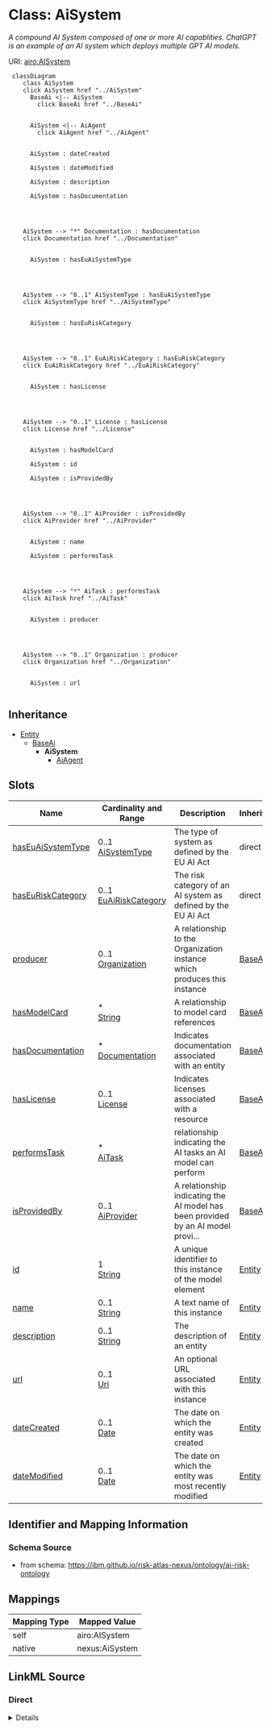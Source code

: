 

# Class: AiSystem


_A compound AI System composed of one or more AI capablities. ChatGPT is an example of an AI system which deploys multiple GPT AI models._





URI: [airo:AISystem](https://w3id.org/airo#AISystem)






```mermaid
 classDiagram
    class AiSystem
    click AiSystem href "../AiSystem"
      BaseAi <|-- AiSystem
        click BaseAi href "../BaseAi"


      AiSystem <|-- AiAgent
        click AiAgent href "../AiAgent"


      AiSystem : dateCreated

      AiSystem : dateModified

      AiSystem : description

      AiSystem : hasDocumentation




    AiSystem --> "*" Documentation : hasDocumentation
    click Documentation href "../Documentation"


      AiSystem : hasEuAiSystemType




    AiSystem --> "0..1" AiSystemType : hasEuAiSystemType
    click AiSystemType href "../AiSystemType"


      AiSystem : hasEuRiskCategory




    AiSystem --> "0..1" EuAiRiskCategory : hasEuRiskCategory
    click EuAiRiskCategory href "../EuAiRiskCategory"


      AiSystem : hasLicense




    AiSystem --> "0..1" License : hasLicense
    click License href "../License"


      AiSystem : hasModelCard

      AiSystem : id

      AiSystem : isProvidedBy




    AiSystem --> "0..1" AiProvider : isProvidedBy
    click AiProvider href "../AiProvider"


      AiSystem : name

      AiSystem : performsTask




    AiSystem --> "*" AiTask : performsTask
    click AiTask href "../AiTask"


      AiSystem : producer




    AiSystem --> "0..1" Organization : producer
    click Organization href "../Organization"


      AiSystem : url


```





## Inheritance
* [Entity](Entity.md)
    * [BaseAi](BaseAi.md)
        * **AiSystem**
            * [AiAgent](AiAgent.md)



## Slots

| Name | Cardinality and Range | Description | Inheritance |
| ---  | --- | --- | --- |
| [hasEuAiSystemType](hasEuAiSystemType.md) | 0..1 <br/> [AiSystemType](AiSystemType.md) | The type of system as defined by the EU AI Act | direct |
| [hasEuRiskCategory](hasEuRiskCategory.md) | 0..1 <br/> [EuAiRiskCategory](EuAiRiskCategory.md) | The risk category of an AI system as defined by the EU AI Act | direct |
| [producer](producer.md) | 0..1 <br/> [Organization](Organization.md) | A relationship to the Organization instance which produces this instance | [BaseAi](BaseAi.md) |
| [hasModelCard](hasModelCard.md) | * <br/> [String](String.md) | A relationship to model card references | [BaseAi](BaseAi.md) |
| [hasDocumentation](hasDocumentation.md) | * <br/> [Documentation](Documentation.md) | Indicates documentation associated with an entity | [BaseAi](BaseAi.md) |
| [hasLicense](hasLicense.md) | 0..1 <br/> [License](License.md) | Indicates licenses associated with a resource | [BaseAi](BaseAi.md) |
| [performsTask](performsTask.md) | * <br/> [AiTask](AiTask.md) | relationship indicating the AI tasks an AI model can perform | [BaseAi](BaseAi.md) |
| [isProvidedBy](isProvidedBy.md) | 0..1 <br/> [AiProvider](AiProvider.md) | A relationship indicating the AI model has been provided by an AI model provi... | [BaseAi](BaseAi.md) |
| [id](id.md) | 1 <br/> [String](String.md) | A unique identifier to this instance of the model element | [Entity](Entity.md) |
| [name](name.md) | 0..1 <br/> [String](String.md) | A text name of this instance | [Entity](Entity.md) |
| [description](description.md) | 0..1 <br/> [String](String.md) | The description of an entity | [Entity](Entity.md) |
| [url](url.md) | 0..1 <br/> [Uri](Uri.md) | An optional URL associated with this instance | [Entity](Entity.md) |
| [dateCreated](dateCreated.md) | 0..1 <br/> [Date](Date.md) | The date on which the entity was created | [Entity](Entity.md) |
| [dateModified](dateModified.md) | 0..1 <br/> [Date](Date.md) | The date on which the entity was most recently modified | [Entity](Entity.md) |









## Identifier and Mapping Information







### Schema Source


* from schema: https://ibm.github.io/risk-atlas-nexus/ontology/ai-risk-ontology




## Mappings

| Mapping Type | Mapped Value |
| ---  | ---  |
| self | airo:AISystem |
| native | nexus:AiSystem |







## LinkML Source

<!-- TODO: investigate https://stackoverflow.com/questions/37606292/how-to-create-tabbed-code-blocks-in-mkdocs-or-sphinx -->

### Direct

<details>
```yaml
name: AiSystem
description: A compound AI System composed of one or more AI capablities. ChatGPT
  is an example of an AI system which deploys multiple GPT AI models.
from_schema: https://ibm.github.io/risk-atlas-nexus/ontology/ai-risk-ontology
is_a: BaseAi
slots:
- hasEuAiSystemType
- hasEuRiskCategory
slot_usage:
  isComposedOf:
    name: isComposedOf
    description: Relationship indicating the AI components from which a complete AI
      system is composed.
    range: BaseAi
class_uri: airo:AISystem

```
</details>

### Induced

<details>
```yaml
name: AiSystem
description: A compound AI System composed of one or more AI capablities. ChatGPT
  is an example of an AI system which deploys multiple GPT AI models.
from_schema: https://ibm.github.io/risk-atlas-nexus/ontology/ai-risk-ontology
is_a: BaseAi
slot_usage:
  isComposedOf:
    name: isComposedOf
    description: Relationship indicating the AI components from which a complete AI
      system is composed.
    range: BaseAi
attributes:
  hasEuAiSystemType:
    name: hasEuAiSystemType
    description: The type of system as defined by the EU AI Act.
    from_schema: https://ibm.github.io/risk-atlas-nexus/ontology/ai-risk-ontology
    rank: 1000
    alias: hasEuAiSystemType
    owner: AiSystem
    domain_of:
    - AiSystem
    range: AiSystemType
  hasEuRiskCategory:
    name: hasEuRiskCategory
    description: The risk category of an AI system as defined by the EU AI Act.
    from_schema: https://ibm.github.io/risk-atlas-nexus/ontology/ai-risk-ontology
    rank: 1000
    alias: hasEuRiskCategory
    owner: AiSystem
    domain_of:
    - AiSystem
    range: EuAiRiskCategory
  producer:
    name: producer
    description: A relationship to the Organization instance which produces this instance.
    from_schema: https://ibm.github.io/risk-atlas-nexus/ontology/ai-risk-ontology
    rank: 1000
    alias: producer
    owner: AiSystem
    domain_of:
    - BaseAi
    range: Organization
  hasModelCard:
    name: hasModelCard
    description: A relationship to model card references.
    from_schema: https://ibm.github.io/risk-atlas-nexus/ontology/ai-risk-ontology
    rank: 1000
    alias: hasModelCard
    owner: AiSystem
    domain_of:
    - BaseAi
    range: string
    multivalued: true
    inlined: true
    inlined_as_list: true
  hasDocumentation:
    name: hasDocumentation
    description: Indicates documentation associated with an entity.
    from_schema: https://ibm.github.io/risk-atlas-nexus/ontology/ai-risk-ontology
    rank: 1000
    slot_uri: airo:hasDocumentation
    alias: hasDocumentation
    owner: AiSystem
    domain_of:
    - Dataset
    - RiskTaxonomy
    - Action
    - AiEval
    - BenchmarkMetadataCard
    - BaseAi
    - LargeLanguageModelFamily
    range: Documentation
    multivalued: true
    inlined: false
  hasLicense:
    name: hasLicense
    description: Indicates licenses associated with a resource
    from_schema: https://ibm.github.io/risk-atlas-nexus/ontology/ai-risk-ontology
    rank: 1000
    slot_uri: airo:hasLicense
    alias: hasLicense
    owner: AiSystem
    domain_of:
    - Dataset
    - Documentation
    - RiskTaxonomy
    - AiEval
    - BenchmarkMetadataCard
    - BaseAi
    range: License
  performsTask:
    name: performsTask
    description: relationship indicating the AI tasks an AI model can perform.
    from_schema: https://ibm.github.io/risk-atlas-nexus/ontology/ai-risk-ontology
    rank: 1000
    alias: performsTask
    owner: AiSystem
    domain_of:
    - BaseAi
    range: AiTask
    multivalued: true
    inlined: false
  isProvidedBy:
    name: isProvidedBy
    description: A relationship indicating the AI model has been provided by an AI
      model provider.
    from_schema: https://ibm.github.io/risk-atlas-nexus/ontology/ai-risk-ontology
    rank: 1000
    slot_uri: airo:isProvidedBy
    alias: isProvidedBy
    owner: AiSystem
    domain_of:
    - BaseAi
    range: AiProvider
  id:
    name: id
    description: A unique identifier to this instance of the model element. Example
      identifiers include UUID, URI, URN, etc.
    from_schema: https://ibm.github.io/risk-atlas-nexus/ontology/ai-risk-ontology
    rank: 1000
    slot_uri: schema:identifier
    identifier: true
    alias: id
    owner: AiSystem
    domain_of:
    - Entity
    range: string
    required: true
  name:
    name: name
    description: A text name of this instance.
    from_schema: https://ibm.github.io/risk-atlas-nexus/ontology/ai-risk-ontology
    rank: 1000
    slot_uri: schema:name
    alias: name
    owner: AiSystem
    domain_of:
    - Entity
    - BenchmarkMetadataCard
    range: string
  description:
    name: description
    description: The description of an entity
    from_schema: https://ibm.github.io/risk-atlas-nexus/ontology/ai-risk-ontology
    rank: 1000
    slot_uri: schema:description
    alias: description
    owner: AiSystem
    domain_of:
    - Entity
    range: string
  url:
    name: url
    description: An optional URL associated with this instance.
    from_schema: https://ibm.github.io/risk-atlas-nexus/ontology/ai-risk-ontology
    rank: 1000
    slot_uri: schema:url
    alias: url
    owner: AiSystem
    domain_of:
    - Entity
    range: uri
  dateCreated:
    name: dateCreated
    description: The date on which the entity was created.
    from_schema: https://ibm.github.io/risk-atlas-nexus/ontology/ai-risk-ontology
    rank: 1000
    slot_uri: schema:dateCreated
    alias: dateCreated
    owner: AiSystem
    domain_of:
    - Entity
    range: date
    required: false
  dateModified:
    name: dateModified
    description: The date on which the entity was most recently modified.
    from_schema: https://ibm.github.io/risk-atlas-nexus/ontology/ai-risk-ontology
    rank: 1000
    slot_uri: schema:dateModified
    alias: dateModified
    owner: AiSystem
    domain_of:
    - Entity
    range: date
    required: false
class_uri: airo:AISystem

```
</details>
